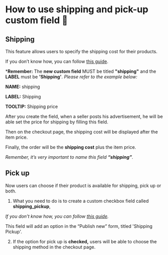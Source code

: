 # How to use shipping and pick-up custom field  🚚 

## Shipping

This feature allows users to specify the shipping cost for their products.

If you don’t know how, you can follow  [this guide](Custom-fields-create-custom-fields.md).

***Remember:** The **new custom field** MUST be titled **"shipping"** and the **LABEL** must be **'Shipping'**. 
*Please refer to the example below:*

**NAME:**   shipping

**LABEL:**    Shipping

**TOOLTIP:**    Shipping price

After you create the field, when a seller posts his advertisement, he will be able set the price for shipping by filling this field. 

Then on the checkout page, the shipping cost will be displayed after the item price. 

Finally, the order will be the **shipping cost** plus the item price.

*Remember, it’s very important to name this field  **“shipping”**.*

## Pick up

Now users can choose if their product is available for shipping, pick up or both. 

1. What you need to do is to create a custom checkbox field called  **shipping_pickup**,  

*If you don’t know how, you can follow  [this guide](Custom-fields-create-custom-fields.md).*

 This field will add an option in the “Publish new” form, titled 'Shipping Pickup'.

2. If the option for pick up is **checked,** users will be able to choose the shipping method in the checkout page.

